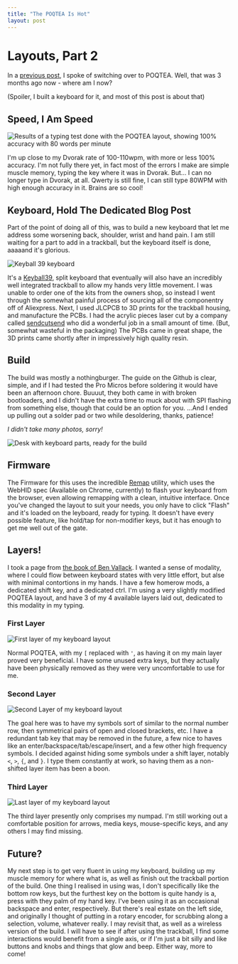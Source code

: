 ```yaml
---
title: "The POQTEA Is Hot"
layout: post
---
```


# Layouts, Part 2

In a [previous post](https://halfwit.github.io/2023/08/29/layouts.html), I spoke of switching over to POQTEA. Well, that was 3 months ago now - where am I now?

(Spoiler, I built a keyboard for it, and most of this post is about that)

## Speed, I Am Speed

![Results of a typing test done with the POQTEA layout, showing 100% accuracy with 80 words per minute](https://halfwit.github.io/docs/assets/images/typing.png)

I'm up close to my Dvorak rate of 100-110wpm, with more or less 100% accuracy. I'm not fully there yet, in fact most of the errors I make are simple muscle memory, typing the key where it was in Dvorak. But... I can no longer type in Dvorak, at all. Qwerty is still fine, I can still type 80WPM with high enough accuracy in it. Brains are so cool!

## Keyboard, Hold The Dedicated Blog Post

Part of the point of doing all of this, was to build a new keyboard that let me address some worsening back, shoulder, wrist and hand pain. I am still waiting for a part to add in a trackball, but the keyboard itself is done, aaaaand it's glorious.


![Keyball 39 keyboard](https://halfwit.github.io/docs/assets/images/keyball.jpeg)

It's a [Keyball39](https://github.com/Yowkees/keyball), split keyboard that eventually will also have an incredibly well integrated trackball to allow my hands very little movement. I was unable to order one of the kits from the owners shop, so instead I went through the somewhat painful process of sourcing all of the componentry off of Aliexpress. Next, I used JLCPCB to 3D prints for the trackball housing, and manufacture the PCBs. I had the acrylic pieces laser cut by a company called [sendcutsend](https://sendcutsend.com)  who did a wonderful job in a small amount of time. (But, somewhat wasteful in the packaging) The PCBs came in great shape, the 3D prints came shortly after in impressively high quality resin. 

## Build

The build was mostly a nothingburger. The guide on the Github is clear, simple, and if I had tested the Pro Micros before soldering it would have been an afternoon chore. Buuuut, they both came in with broken bootloaders, and I didn't have the extra time to muck about with SPI flashing from something else, though that could be an option for you. ...And I ended up pulling out a solder pad or two while desoldering, thanks, patience!

*I didn't take many photos, sorry!*

![Desk with keyboard parts, ready for the build](https://halfwit.github.io/docs/assets/images/starting_work.jpeg)

## Firmware

The Firmware for this uses the incredible [Remap](https://remap-keys.app) utility, which uses the WebHID spec (Available on Chrome, currently) to flash your keyboard from the browser, even allowing remapping with a clean, intuitive interface. Once you've changed the layout to suit your needs, you only have to click "Flash" and it's loaded on the leyboard, ready for typing. It doesn't have every possible feature, like hold/tap for non-modifier keys, but it has enough to get me well out of the gate.  

## Layers!

I took a page from [the book of Ben Vallack](https://www.youtube.com/watch?v=8wZ8FRwOzhU). I wanted a sense of modality, where I could flow between keyboard states with very little effort, but alse with minimal contortions in my hands. I have a few homerow mods, a dedicated shift key, and a dedicated ctrl. I'm using a very slightly modified POQTEA layout, and have 3 of my 4 available layers laid out, dedicated to this modality in my typing.

### First Layer

![First layer of my keyboard layout](https://halfwit.github.io/docs/assets/images/layer0-poqtea.png)

Normal POQTEA, with my `[` replaced with `'`, as having it on my main layer proved very beneficial. I have some unused extra keys, but they actually have been physically removed as they were very uncomfortable to use for me.

### Second Layer

![Second Layer of my keyboard layout](https://halfwit.github.io/docs/assets/images/layer1-poqtea.png)

The goal here was to have my symbols sort of similar to the normal number row, then symmetrical pairs of open and closed brackets, etc. I have a redundant tab key that may be removed in the future, a few nice to haves like an enter/backspace/tab/escape/insert, and a few other high frequency symbols. I decided against hiding some symbols under a shift layer, notably `<`, `>`, `{`, and `}`. I type them constantly at work, so having them as a non-shifted layer item has been a boon.

### Third Layer

![Last layer of my keyboard layout](https://halfwit.github.io/docs/assets/images/layer3-poqtea.png)

The third layer presently only comprises my numpad. I'm still working out a comfortable position for arrows, media keys, mouse-specific keys, and any others I may find missing. 

## Future?

My next step is to get very fluent in using my keyboard, building up my muscle memory for where what is, as well as finish out the trackball portion of the build. One thing I realised in using was, I don't specifically like the bottom row keys, but the furthest key on the bottom is quite handy is a, press with they palm of my hand key. I've been using it as an occasional backspace and enter, respectively. But there's real estate on the left side, and originally I thought of putting in a rotary encoder, for scrubbing along a selection, volume, whatever really. I may revisit that, as well as a wireless version of the build. I will have to see if after using the trackball, I find some interactions would benefit from a single axis, or if I'm just a bit silly and like buttons and knobs and things that glow and beep. Either way, more to come!

